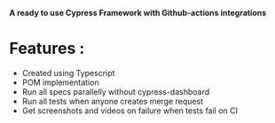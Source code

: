 
**A ready to use Cypress Framework with Github-actions integrations**

# Features :

* Created using Typescript
* POM implementation
* Run all specs parallelly without cypress-dashboard
* Run all tests when anyone creates merge request
* Get screenshots and videos on failure when tests fail on CI
